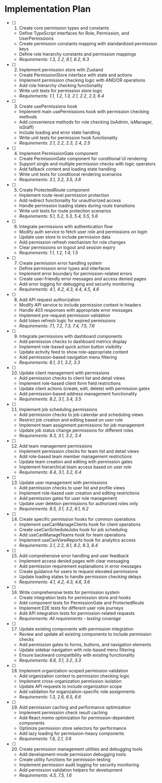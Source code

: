 # Implementation Plan

- [ ] 1. Create core permission types and constants

  - Define TypeScript interfaces for Role, Permission, and UserPermissions
  - Create permission constants mapping with standardized permission keys
  - Define role hierarchy constants and permission mappings
  - _Requirements: 1.3, 2.2, 6.1, 6.2, 6.3_

- [ ] 2. Implement permission store with Zustand

  - Create PermissionStore interface with state and actions
  - Implement permission checking logic with AND/OR operations
  - Add role hierarchy checking functionality
  - Write unit tests for permission store logic
  - _Requirements: 1.1, 1.2, 1.3, 2.1, 2.2, 2.3, 6.4_

- [ ] 3. Create usePermissions hook

  - Implement main usePermissions hook with permission checking methods
  - Add convenience methods for role checking (isAdmin, isManager, isStaff)
  - Include loading and error state handling
  - Write unit tests for permission hook functionality
  - _Requirements: 2.1, 2.2, 2.3, 2.4, 2.5_

- [ ] 4. Implement PermissionGate component

  - Create PermissionGate component for conditional UI rendering
  - Support single and multiple permission checks with logic operators
  - Add fallback content and loading state handling
  - Write unit tests for conditional rendering scenarios
  - _Requirements: 3.1, 3.2, 3.5, 3.6_

- [ ] 5. Create ProtectedRoute component

  - Implement route-level permission protection
  - Add redirect functionality for unauthorized access
  - Handle permission loading states during route transitions
  - Write unit tests for route protection scenarios
  - _Requirements: 5.1, 5.2, 5.3, 5.4, 5.5, 5.6_

- [ ] 6. Integrate permissions with authentication flow

  - Modify auth service to fetch user role and permissions on login
  - Update user store to include permission data
  - Add permission refresh mechanism for role changes
  - Clear permissions on logout and session expiry
  - _Requirements: 1.1, 1.2, 1.4, 1.5_

- [ ] 7. Create permission error handling system

  - Define permission error types and interfaces
  - Implement error boundary for permission-related errors
  - Create user-friendly error messages and access denied pages
  - Add error logging for debugging and security monitoring
  - _Requirements: 4.1, 4.2, 4.3, 4.4, 4.5, 4.6_

- [ ] 8. Add API request authorization

  - Modify API service to include permission context in headers
  - Handle 403 responses with appropriate error messages
  - Implement pre-request permission validation
  - Add token refresh logic for expired permissions
  - _Requirements: 7.1, 7.2, 7.3, 7.4, 7.5, 7.6_

- [ ] 9. Integrate permissions with dashboard components

  - Add permission checks to dashboard metrics display
  - Implement role-based quick action button visibility
  - Update activity feed to show role-appropriate content
  - Add permission-based navigation menu filtering
  - _Requirements: 8.1, 3.1, 3.2, 3.3_

- [ ] 10. Update client management with permissions

  - Add permission checks to client list and detail views
  - Implement role-based client form field restrictions
  - Update client actions (create, edit, delete) with permission gates
  - Add permission-based address management functionality
  - _Requirements: 8.2, 3.1, 3.4, 3.5_

- [ ] 11. Implement job scheduling permissions

  - Add permission checks to job calendar and scheduling views
  - Restrict job creation and editing based on user role
  - Implement team assignment permissions for job management
  - Update job status change permissions for different roles
  - _Requirements: 8.3, 3.1, 3.2, 3.4_

- [ ] 12. Add team management permissions

  - Implement permission checks for team list and detail views
  - Add role-based team member management restrictions
  - Update team creation and editing with permission gates
  - Implement hierarchical team access based on user role
  - _Requirements: 8.4, 3.1, 3.2, 6.4_

- [ ] 13. Update user management with permissions

  - Add permission checks to user list and profile views
  - Implement role-based user creation and editing restrictions
  - Add permission gates for user role management
  - Update user deletion permissions for authorized roles only
  - _Requirements: 8.5, 3.1, 3.2, 6.1, 6.2_

- [ ] 14. Create specific permission hooks for common operations

  - Implement useCanManageClients hook for client operations
  - Create useCanScheduleJobs hook for job scheduling
  - Add useCanManageTeams hook for team operations
  - Implement useCanViewReports hook for analytics access
  - _Requirements: 2.1, 2.2, 8.1, 8.2, 8.3, 8.4_

- [ ] 15. Add comprehensive error handling and user feedback

  - Implement access denied pages with clear messaging
  - Add permission requirement explanations in error messages
  - Create guidance for users to request elevated permissions
  - Update loading states to handle permission checking delays
  - _Requirements: 4.1, 4.2, 4.3, 4.6, 3.6_

- [ ] 16. Write comprehensive tests for permission system

  - Create integration tests for permission store and hooks
  - Add component tests for PermissionGate and ProtectedRoute
  - Implement E2E tests for different user role journeys
  - Add API integration tests for permission-related requests
  - _Requirements: All requirements - testing coverage_

- [ ] 17. Update existing components with permission integration

  - Review and update all existing components to include permission checks
  - Add permission gates to forms, buttons, and navigation elements
  - Update sidebar navigation with role-based menu filtering
  - Ensure backward compatibility with existing functionality
  - _Requirements: 8.6, 3.1, 3.2, 3.3_

- [ ] 18. Implement organization-scoped permission validation

  - Add organization context to permission checking logic
  - Implement cross-organization permission isolation
  - Update API requests to include organization scope
  - Add validation for organization-specific role assignments
  - _Requirements: 1.3, 2.6, 6.5, 6.6_

- [ ] 19. Add permission caching and performance optimization

  - Implement permission check result caching
  - Add React.memo optimization for permission-dependent components
  - Optimize permission store selectors for performance
  - Add lazy loading for permission-heavy components
  - _Requirements: 1.6, 2.1, 3.6_

- [ ] 20. Create permission management utilities and debugging tools
  - Add development-mode permission debugging tools
  - Create utility functions for permission testing
  - Implement permission audit logging for security monitoring
  - Add permission validation helpers for development
  - _Requirements: 4.5, 7.5, 1.6_
